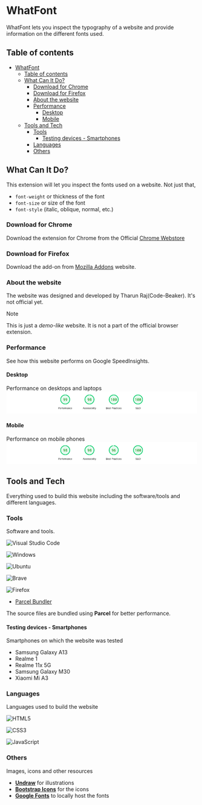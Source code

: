 # WhatFont

WhatFont lets you inspect the typography of a website and provide information on the different fonts used.

## Table of contents

- [WhatFont](#whatfont)
  - [Table of contents](#table-of-contents)
  - [What Can It Do?](#what-can-it-do)
    - [Download for Chrome](#download-for-chrome)
    - [Download for Firefox](#download-for-firefox)
    - [About the website](#about-the-website)
    - [Performance](#performance)
      - [Desktop](#desktop)
      - [Mobile](#mobile)
  - [Tools and Tech](#tools-and-tech)
    - [Tools](#tools)
      - [Testing devices - Smartphones](#testing-devices---smartphones)
    - [Languages](#languages)
    - [Others](#others)

## What Can It Do?

This extension will let you inspect the fonts used on a website. Not just that,

- `font-weight` or thickness of the font
- `font-size` or size of the font
- `font-style` (italic, oblique, normal, etc.)

### Download for Chrome

Download the extension for Chrome from the Official [Chrome Webstore](https://chromewebstore.google.com)

### Download for Firefox

Download the add-on from [Mozilla Addons](https://addons.mozilla.org) website.

### About the website

The website was designed and developed by Tharun Raj(Code-Beaker). It's not official yet.

> [!NOTE]
> This is just a _demo-like_ website. It is not a part of the official browser extension.

### Performance

See how this website performs on Google SpeedInsights.

#### Desktop

Performance on desktops and laptops
![Desktop](image.png)

#### Mobile

Performance on mobile phones
![Mobile](image-1.png)

## Tools and Tech

Everything used to build this website including the software/tools and different languages.

### Tools

Software and tools.

![Visual Studio Code](https://img.shields.io/badge/Visual%20Studio%20Code-0078d7.svg?style=for-the-badge&logo=visual-studio-code&logoColor=white)

![Windows](https://img.shields.io/badge/Windows-0078D6?style=for-the-badge&logo=windows&logoColor=white)

![Ubuntu](https://img.shields.io/badge/Ubuntu-E95420?style=for-the-badge&logo=ubuntu&logoColor=white)

![Brave](https://img.shields.io/badge/Brave-FB542B?style=for-the-badge&logo=Brave&logoColor=white)

![Firefox](https://img.shields.io/badge/Firefox-FF7139?style=for-the-badge&logo=Firefox-Browser&logoColor=white)

- [Parcel Bundler](https://parceljs.org)

The source files are bundled using **Parcel** for better performance.

#### Testing devices - Smartphones

Smartphones on which the website was tested

- Samsung Galaxy A13
- Realme 1
- Realme 11x 5G
- Samsung Galaxy M30
- Xiaomi Mi A3

### Languages

Languages used to build the website

![HTML5](https://img.shields.io/badge/html5-%23E34F26.svg?style=for-the-badge&logo=html5&logoColor=white)

![CSS3](https://img.shields.io/badge/css3-%231572B6.svg?style=for-the-badge&logo=css3&logoColor=white)

![JavaScript](https://img.shields.io/badge/javascript-%23323330.svg?style=for-the-badge&logo=javascript&logoColor=%23F7DF1E)

### Others

Images, icons and other resources

- **[Undraw](https://undraw.co)** for illustrations
- **[Bootstrap Icons](https://icons.getbootstrap.com)** for the icons
- **[Google Fonts](https://fonts.google.com)** to locally host the fonts
